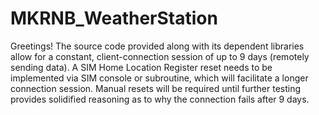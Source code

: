 # MKRNB_WeatherStation

Greetings!
The source code provided along with its dependent libraries allow for a constant, client-connection session of up to 9 days (remotely sending data).
A SIM Home Location Register reset needs to be implemented via SIM console or subroutine, which will facilitate a longer connection session.
Manual resets will be required until further testing provides solidified reasoning as to why the connection fails after 9 days.
